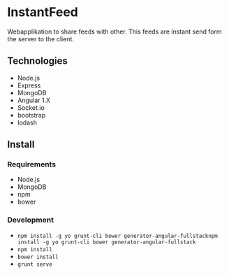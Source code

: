 # InstantFeed

Webapplikation to share feeds with other. This feeds are instant send form the server to the client.

## Technologies
- Node.js
- Express
- MongoDB
- Angular 1.X
- Socket.io
- bootstrap
- lodash

## Install
### Requirements
- Node.js
- MongoDB
- npm
- bower

### Development
- `npm install -g yo grunt-cli bower generator-angular-fullstacknpm install -g yo grunt-cli bower generator-angular-fullstack`
- `npm install`
- `bower install`
- `grunt serve`
